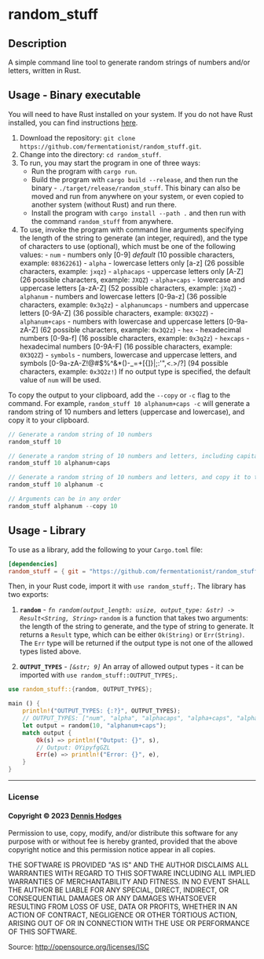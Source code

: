 # random_stuff

## Description
A simple command line tool to generate random strings of numbers and/or letters, written in Rust.

## Usage - Binary executable
You will need to have Rust installed on your system. If you do not have Rust installed, you can find instructions [here](https://www.rust-lang.org/tools/install).

1. Download the repository: `git clone https://github.com/fermentationist/random_stuff.git`.
2. Change into the directory: `cd random_stuff`.
3. To run, you may start the program in one of three ways:
    - Run the program with `cargo run`.
    - Build the program with `cargo build --release`, and then run the binary - `./target/release/random_stuff`. This binary can also be moved and run from anywhere on your system, or even copied to another system (without Rust) and run there.
    - Install the program with `cargo install --path .` and then run with the command `random_stuff` from anywhere.
4. To use, invoke the program with command line arguments specifying the length of the string to generate (an integer, required), and the type of characters to use (optional), which must be one of the following values: 
        - `num` - numbers only [0-9] *default* (10 possible characters, example: `08362261`)
        - `alpha` - lowercase letters only [a-z] (26 possible characters, example: `jxqz`)
        - `alphacaps` - uppercase letters only [A-Z] (26 possible characters, example: `JXQZ`)
        - `alpha+caps` - lowercase and uppercase letters [a-zA-Z] (52 possible characters, example: `jXqZ`)
        - `alphanum` - numbers and lowercase letters  [0-9a-z] (36 possible characters, example: `0x3q2z`)
        - `alphanumcaps` - numbers and uppercase letters  [0-9A-Z] (36 possible characters, example: `0X3Q2Z`)
        - `alphanum+caps` - numbers with lowercase and uppercase letters [0-9a-zA-Z] (62 possible characters, example: `0x3Q2z`)
        - `hex` - hexadecimal numbers [0-9a-f] (16 possible characters, example: `0x3q2z`)
        - `hexcaps` - hexadecimal numbers [0-9A-F] (16 possible characters, example: `0X3Q2Z`)
        - `symbols` - numbers, lowercase and uppercase letters, and symbols [0-9a-zA-Z!@#$%^&*()-_=+[{]}\|;:'",<.>/?] (94 possible characters, example: `0x3Q2z!`)
    If no output type is specified, the default value of `num` will be used. 

 To copy the output to your clipboard, add the `--copy` or `-c` flag to the command. For example, `random_stuff 10 alphanum+caps -c` will generate a random string of 10 numbers and letters (uppercase and lowercase), and copy it to your clipboard.

```JavaScript
// Generate a random string of 10 numbers
random_stuff 10

// Generate a random string of 10 numbers and letters, including capital and lowercase letters
random_stuff 10 alphanum+caps

// Generate a random string of 10 numbers and letters, and copy it to the clipboard
random_stuff 10 alphanum -c

// Arguments can be in any order
random_stuff alphanum --copy 10
```

## Usage - Library

To use as a library, add the following to your `Cargo.toml` file:
```toml 
[dependencies]
random_stuff = { git = "https://github.com/fermentationist/random_stuff.git" }
```

Then, in your Rust code, import it with `use random_stuff;`. The library has two exports:

1. **`random`** - *`fn random(output_length: usize, output_type: &str) -> Result<String, String>`*
`random` is a function that takes two arguments: the length of the string to generate, and the type of string to generate. It returns a `Result` type, which can be either `Ok(String)` or `Err(String)`. The `Err` type will be returned if the output type is not one of the allowed types listed above. 

2. **`OUTPUT_TYPES`** - *`[&str; 9]`*
An array of allowed output types - it can be imported with `use random_stuff::OUTPUT_TYPES;`.

```rust
use random_stuff::{random, OUTPUT_TYPES};

main () {
    println!("OUTPUT_TYPES: {:?}", OUTPUT_TYPES);
    // OUTPUT_TYPES: ["num", "alpha", "alphacaps", "alpha+caps", "alphanum", "alphanumcaps", "alphanum+caps", "hex", "hexcaps", "symbols"]
    let output = random(10, "alphanum+caps");
    match output {
        Ok(s) => println!("Output: {}", s),
        // Output: OYipyfgGZL
        Err(e) => println!("Error: {}", e),
    }
}
```

---

### License

#### Copyright © 2023 [Dennis Hodges](https://dennis-hodges.com)

Permission to use, copy, modify, and/or distribute this software for any purpose with or without fee is hereby granted, provided that the above copyright notice and this permission notice appear in all copies.

THE SOFTWARE IS PROVIDED "AS IS" AND THE AUTHOR DISCLAIMS ALL WARRANTIES WITH REGARD TO THIS SOFTWARE INCLUDING ALL IMPLIED WARRANTIES OF MERCHANTABILITY AND FITNESS. IN NO EVENT SHALL THE AUTHOR BE LIABLE FOR ANY SPECIAL, DIRECT, INDIRECT, OR CONSEQUENTIAL DAMAGES OR ANY DAMAGES WHATSOEVER RESULTING FROM LOSS OF USE, DATA OR PROFITS, WHETHER IN AN ACTION OF CONTRACT, NEGLIGENCE OR OTHER TORTIOUS ACTION, ARISING OUT OF OR IN CONNECTION WITH THE USE OR PERFORMANCE OF THIS SOFTWARE.

Source: http://opensource.org/licenses/ISC